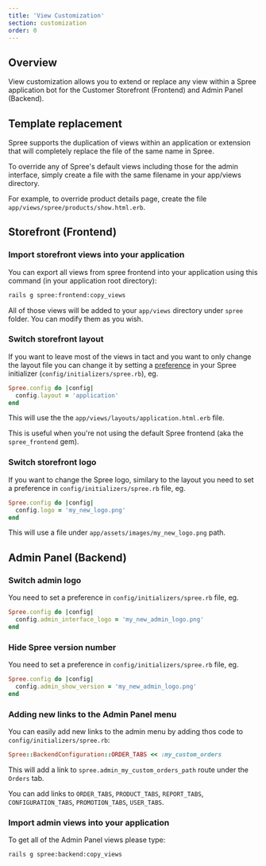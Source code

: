 ```yaml
---
title: 'View Customization'
section: customization
order: 0
---
```


## Overview

View customization allows you to extend or replace any view within a
Spree application bot for the Customer Storefront (Frontend) and Admin Panel (Backend).

## Template replacement

Spree supports the duplication of views within an application or extension that will
completely replace the file of the same name in Spree.

To override any of Spree's default views including those for the admin
interface, simply create a file with the same filename in your app/views
directory.

For example, to override product details page, create the file `app/views/spree/products/show.html.erb`.

## Storefront (Frontend)

### Import storefront views into your application

You can export all views from spree frontend into your application
using this command (in your application root directory):

```bash
rails g spree:frontend:copy_views
```

All of those views will be added to your `app/views` directory under `spree` folder. You can modify them as you wish.

### Switch storefront layout

If you want to leave most of the views in tact and you want to only change the layout file you can change it by setting a [preference](/developer/core/preferences.html) in your Spree initializer (`config/initializers/spree.rb`), eg.

```ruby
Spree.config do |config|
  config.layout = 'application'
end
```

This will use the the `app/views/layouts/application.html.erb` file.

This is useful when you're not using the default Spree frontend (aka the `spree_frontend` gem).

### Switch storefront logo

If you want to change the Spree logo, similary to the layout you need to set a preference in `config/initializers/spree.rb` file, eg.

```ruby
Spree.config do |config|
  config.logo = 'my_new_logo.png'
end
```

This will use a file under `app/assets/images/my_new_logo.png` path.

## Admin Panel (Backend)

### Switch admin logo

You need to set a preference in `config/initializers/spree.rb` file, eg.

```ruby
Spree.config do |config|
  config.admin_interface_logo = 'my_new_admin_logo.png'
end
```

### Hide Spree version number

You need to set a preference in `config/initializers/spree.rb` file, eg.

```ruby
Spree.config do |config|
  config.admin_show_version = 'my_new_admin_logo.png'
end
```

### Adding new links to the Admin Panel menu

You can easily add new links to the admin menu by adding thos code to `config/initializers/spree.rb`:

```ruby
Spree::BackendConfiguration::ORDER_TABS << :my_custom_orders
```

This will add a link to `spree.admin_my_custom_orders_path` route under the `Orders` tab.

You can add links to `ORDER_TABS`, `PRODUCT_TABS`, `REPORT_TABS`, `CONFIGURATION_TABS`, `PROMOTION_TABS`, `USER_TABS`.

### Import admin views into your application

To get all of the Admin Panel views please type:

```bash
rails g spree:backend:copy_views
```
